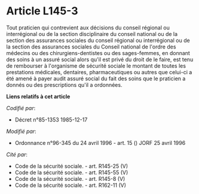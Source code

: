 # Article L145-3

Tout praticien qui contrevient aux décisions du conseil régional ou interrégional ou de la section disciplinaire du conseil
national ou de la section des assurances sociales du conseil régional ou interrégional ou de la section des assurances
sociales du Conseil national de l'ordre des médecins ou des chirurgiens-dentistes ou des sages-femmes, en donnant des soins à
un assuré social alors qu'il est privé du droit de le faire, est tenu de rembourser à l'organisme de sécurité sociale le
montant de toutes les prestations médicales, dentaires, pharmaceutiques ou autres que celui-ci a été amené à payer audit
assuré social du fait des soins que le praticien a donnés ou des prescriptions qu'il a ordonnées.

**Liens relatifs à cet article**

_Codifié par_:

  - Décret n°85-1353 1985-12-17

_Modifié par_:

  - Ordonnance n°96-345 du 24 avril 1996 - art. 15 () JORF 25 avril 1996

_Cité par_:

  - Code de la sécurité sociale. - art. R145-25 (V)
  - Code de la sécurité sociale. - art. R145-55 (V)
  - Code de la sécurité sociale. - art. R145-8 (V)
  - Code de la sécurité sociale. - art. R162-11 (V)
